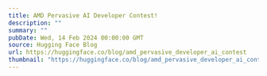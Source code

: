 ```yaml
---
title: AMD Pervasive AI Developer Contest!
description: ""
summary: ""
pubDate: Wed, 14 Feb 2024 00:00:00 GMT
source: Hugging Face Blog
url: https://huggingface.co/blog/amd_pervasive_developer_ai_contest
thumbnail: "https://huggingface.co/blog/amd_pervasive_developer_ai_contest/assets/amd_pervasive_developer_ai_contest/amd_developer_general_abstract.jpg"
---
```


